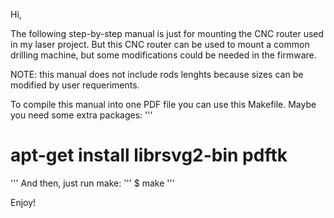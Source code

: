 Hi,

The following step-by-step manual is just for mounting the CNC router used
in my laser project. But this CNC router can be used to mount a common drilling
machine, but some modifications could be needed in the firmware.

NOTE: this manual does not include rods lenghts because sizes can be
      modified by user requeriments.

To compile this manual into one PDF file you can use this Makefile. Maybe you
need some extra packages:
'''
# apt-get install librsvg2-bin pdftk
'''
And then, just run make:
'''
$ make
'''

Enjoy!
